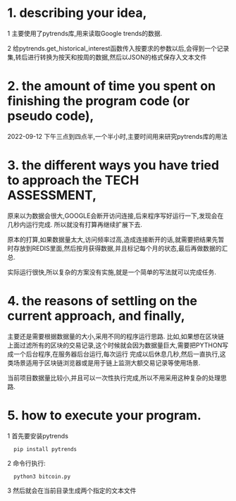 # 1. describing your idea, 
  1 主要使用了pytrends库,用来读取Google trends的数据.
  
  2 给pytrends.get_historical_interest函数传入按要求的参数以后,会得到一个记录集,转后进行转换为按天和按周的数据,然后以JSON的格式保存入文本文件

# 2. the amount of time you spent on finishing the program code (or pseudo code), 
  2022-09-12 下午三点到四点半,一个半小时,主要时间用来研究pytrends库的用法
  
# 3. the different ways you have tried to approach the TECH ASSESSMENT, 
  原来以为数据会很大,GOOGLE会断开访问连接,后来程序写好运行一下,发现会在几秒内运行完成. 所以就没有打算再继续扩展下去.
  
  原本的打算,如果数据量太大,访问频率过高,造成连接断开的话,就需要把结果先暂时存放到REDIS里面,然后按月获得数据,并且标记每个月的状态,最后再做数据的汇总. 
  
  实际运行很快,所以复杂的方案没有实施,就是一个简单的写法就可以完成任务.
  
# 4. the reasons of settling on the current approach, and finally, 
  主要还是需要根据数据量的大小,采用不同的程序运行思路. 比如,如果想在区块链上面过滤所有的区块的交易记录,这个时候就会因为数据量巨大,需要把PYTHON写成一个后台程序,在服务器后台运行,每次运行  完成以后休息几秒,然后一直执行,这类场景适用于区块链浏览器或是用于链上监测大额交易记录等使用场景.
  
  当前项目数据量比较小,并且可以一次性执行完成,所以不用采用这种复杂的处理思路.
  
# 5. how to execute your program.
  1 首先要安装pytrends
```
  pip install pytrends
```
  2 命令行执行: 
```
  python3 bitcoin.py
```  
  
  3 然后就会在当前目录生成两个指定的文本文件
  



